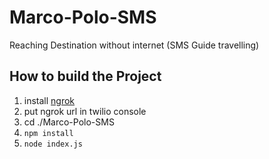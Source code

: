 # Marco-Polo-SMS
Reaching Destination without internet (SMS Guide travelling)

## How to build the Project
1. install [ngrok](https://ngrok.com/download)
2. put ngrok url in twilio console
3. cd ./Marco-Polo-SMS
4. `npm install`
5. `node index.js`

